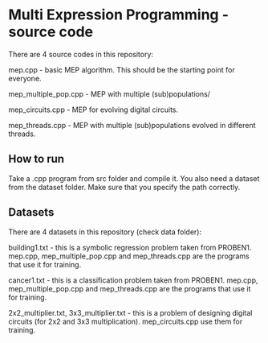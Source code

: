 # Multi Expression Programming - source code

There are 4 source codes in this repository:

mep.cpp - basic MEP algorithm. This should be the starting point for everyone.

mep_multiple_pop.cpp - MEP with multiple (sub)populations/

mep_circuits.cpp - MEP for evolving digital circuits.

mep_threads.cpp - MEP with multiple (sub)populations evolved in different threads.

## How to run

Take a .cpp program from src folder and compile it.
You also need a dataset from the dataset folder. Make sure that you specify the path correctly.

## Datasets

There are 4 datasets in this repository (check data folder):

building1.txt - this is a symbolic regression problem taken from PROBEN1. mep.cpp, mep_multiple_pop.cpp and mep_threads.cpp are the programs that use it for training.

cancer1.txt - this is a classification problem taken from PROBEN1. mep.cpp, mep_multiple_pop.cpp and mep_threads.cpp are the programs that use it for training.

2x2_multiplier.txt, 3x3_multiplier.txt - this is a problem of designing digital circuits (for 2x2 and 3x3 multiplication). mep_circuits.cpp use them for training.